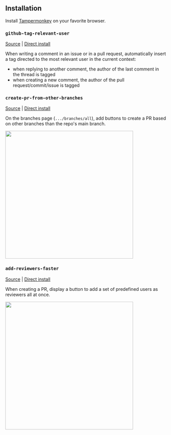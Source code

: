 ## Installation

Install [Tampermonkey](https://www.tampermonkey.net/) on your favorite browser.

### `github-tag-relevant-user`

[Source](https://github.com/colingrodecoeur360/userscripts/blob/master/github-tag-relevant-user.user.js) | [Direct install](https://raw.githubusercontent.com/colingrodecoeur360/userscripts/master/github-tag-relevant-user.user.js)

When writing a comment in an issue or in a pull request, automatically insert a tag directed to the most relevant user in the current context:
  - when replying to another comment, the author of the last comment in the thread is tagged  
  - when creating a new comment, the author of the pull request/commit/issue is tagged

### `create-pr-from-other-branches`

[Source](https://github.com/colingrodecoeur360/userscripts/blob/master/create-pr-from-other-branches.user.js) | [Direct install](https://raw.githubusercontent.com/colingrodecoeur360/userscripts/master/create-pr-from-other-branches.user.js)

On the branches page (`.../branches/all`), add buttons to create a PR based on other branches than the repo's main branch.

<img src="https://user-images.githubusercontent.com/51365591/94721773-9f52b300-0356-11eb-9152-7ab13b160470.png" width="400">

### `add-reviewers-faster`

[Source](https://github.com/colingrodecoeur360/userscripts/blob/master/add-reviewers-faster.user.js) | [Direct install](https://raw.githubusercontent.com/colingrodecoeur360/userscripts/master/add-reviewers-faster.user.js)

When creating a PR, display a button to add a set of predefined users as reviewers all at once.

<img src="https://user-images.githubusercontent.com/51365591/97641560-769c0700-1a43-11eb-88a0-d6e413327854.png" width="400">
